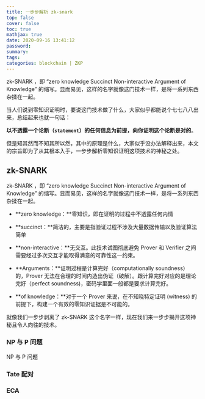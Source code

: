 ```yaml
---
title: 一步步解析 zk-snark
top: false
cover: false
toc: true
mathjax: true
date: 2020-09-16 13:41:12
password:
summary:
tags:
categories: blockchain | ZKP 
---
```








zk-SNARK ，即 “zero knowledge Succinct Non-interactive Argument of Knowledge” 的缩写。显而易见，这样的名字就像这门技术一样，是将一系列东西杂揉在一起。





当人们说到零知识证明时，要说这门技术做了什么，大家似乎都能说个七七八八出来，总结起来也就一句话：

**以不透露一个论断（`statement`）的任何信息为前提，向你证明这个论断是对的**。

但是知其然而不知其所以然，其中的原理是什么，大家似乎没办法解释出来，本文的宗旨即为了从其根本入手，一步步解析零知识证明这项技术的神秘之处。

  <!--more-->

## zk-SNARK

zk-SNARK ，即 “zero knowledge Succinct Non-interactive Argument of Knowledge” 的缩写。显而易见，这样的名字就像这门技术一样，是将一系列东西杂揉在一起。

* **zero knowledge：**零知识，即在证明的过程中不透露任何内情

* **succinct：**简洁的，主要是指验证过程不涉及大量数据传输以及验证算法简单

* **non-interactive：**无交互。此技术试图彻底避免 Prover 和 Verifier 之间需要经过多次交互才能取得满意的可靠性这一约束。

* **Arguments：**证明过程是计算完好（computationally soundness）的，Prover 无法在合理的时间内造出伪证（破解）。跟计算完好对应的是理论完好（perfect soundness)，密码学里面一般都是要求计算完好。

* **of knowledge：**对于一个 Prover 来说，在不知晓特定证明 (witness) 的前提下，构建一个有效的零知识证据是不可能的。

  

就像我们一步步剥离了 zk-SNARK 这个名字一样，现在我们来一步步揭开这项神秘且令人向往的技术。

### NP 与 P 问题

NP 与 P 问题

### Tate 配对



### ECA